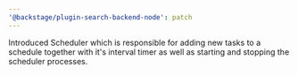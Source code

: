 ```yaml
---
'@backstage/plugin-search-backend-node': patch
---
```


Introduced Scheduler which is responsible for adding new tasks to a schedule together with it's interval timer as well as starting and stopping the scheduler processes.
